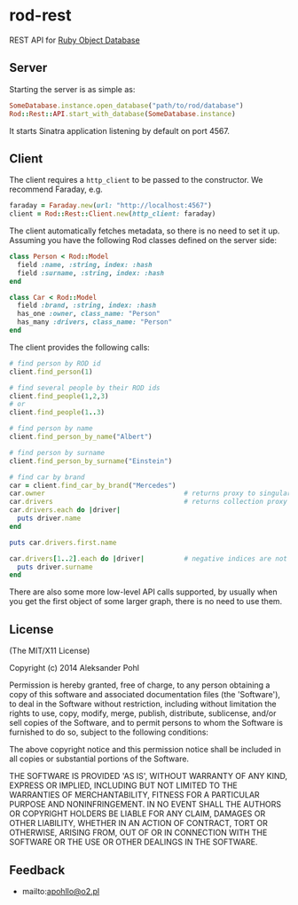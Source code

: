 # rod-rest

REST API for [Ruby Object Database](https://github.com/apohllo/rod)


## Server

Starting the server is as simple as:

```ruby
SomeDatabase.instance.open_database("path/to/rod/database")
Rod::Rest::API.start_with_database(SomeDatabase.instance)
```

It starts Sinatra application listening by default on port 4567.

## Client

The client requires a `http_client` to be passed to the constructor. We
recommend Faraday, e.g.

```ruby
faraday = Faraday.new(url: "http://localhost:4567")
client = Rod::Rest::Client.new(http_client: faraday)
```

The client automatically fetches metadata, so there is no need to set it up.
Assuming you have the following Rod classes defined on the server side:

```ruby
class Person < Rod::Model
  field :name, :string, index: :hash
  field :surname, :string, index: :hash
end

class Car < Rod::Model
  field :brand, :string, index: :hash
  has_one :owner, class_name: "Person"
  has_many :drivers, class_name: "Person"
end
```


The client provides the following calls:

```ruby
# find person by ROD id
client.find_person(1)

# find several people by their ROD ids
client.find_people(1,2,3)
# or
client.find_people(1..3)

# find person by name
client.find_person_by_name("Albert")

# find person by surname
client.find_person_by_surname("Einstein")

# find car by brand
car = client.find_car_by_brand("Mercedes")
car.owner                                   # returns proxy to singular association
car.drivers                                 # returns collection proxy
car.drivers.each do |driver|
  puts driver.name
end

puts car.drivers.first.name

car.drivers[1..2].each do |driver|          # negative indices are not yet supported
  puts driver.surname
end
```
  
There are also some more low-level API calls supported, by usually when you get the
first object of some larger graph, there is no need to use them.


## License

(The MIT/X11 License)

Copyright (c) 2014 Aleksander Pohl

Permission is hereby granted, free of charge, to any person obtaining
a copy of this software and associated documentation files (the
'Software'), to deal in the Software without restriction, including
without limitation the rights to use, copy, modify, merge, publish,
distribute, sublicense, and/or sell copies of the Software, and to
permit persons to whom the Software is furnished to do so, subject to
the following conditions:

The above copyright notice and this permission notice shall be
included in all copies or substantial portions of the Software.

THE SOFTWARE IS PROVIDED 'AS IS', WITHOUT WARRANTY OF ANY KIND,
EXPRESS OR IMPLIED, INCLUDING BUT NOT LIMITED TO THE WARRANTIES OF
MERCHANTABILITY, FITNESS FOR A PARTICULAR PURPOSE AND NONINFRINGEMENT.
IN NO EVENT SHALL THE AUTHORS OR COPYRIGHT HOLDERS BE LIABLE FOR ANY
CLAIM, DAMAGES OR OTHER LIABILITY, WHETHER IN AN ACTION OF CONTRACT,
TORT OR OTHERWISE, ARISING FROM, OUT OF OR IN CONNECTION WITH THE
SOFTWARE OR THE USE OR OTHER DEALINGS IN THE SOFTWARE.

## Feedback

* mailto:apohllo@o2.pl
